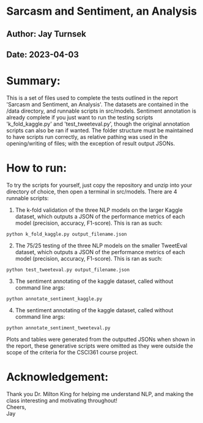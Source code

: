 # Sarcasm and Sentiment, an Analysis
## Author: Jay Turnsek
## Date: 2023-04-03
# Summary: 
This is a set of files used to complete the tests outlined in the report 'Sarcasm and Sentiment, an Analysis'.
The datasets are contained in the /data directory, and runnable scripts in src/models.
Sentiment annotation is already complete if you just want to run the testing scripts 'k_fold_kaggle.py' and 'test_tweeteval.py',
though the original annotation scripts can also be ran if wanted. The folder structure must be maintained to have scripts run correctly, as relative pathing was used in the opening/writing of files; with the exception of result output JSONs.
#
# How to run:
To try the scripts for yourself, just copy the repository and unzip into your directory of choice, then open a terminal in src/models. There are 4 runnable scripts:
1. The k-fold validation of the three NLP models on the larger Kaggle dataset, which outputs a JSON of the performance metrics of each model (precision, accuracy, F1-score). This is ran as such:
```
python k_fold_kaggle.py output_filename.json
```
2. The 75/25 testing of the three NLP models on the smaller TweetEval dataset, which outputs a JSON of the performance metrics of each model (precision, accuracy, F1-score). This is ran as such:
```
python test_tweeteval.py output_filename.json
```
3. The sentiment annotating of the kaggle dataset, called without command line args:
```
python annotate_sentiment_kaggle.py
```
4. The sentiment annotating of the kaggle dataset, called without command line args:
```
python annotate_sentiment_tweeteval.py
```
Plots and tables were generated from the outputted JSONs when shown in the report, these generative scripts were omitted as they were outside the scope of the criteria for the CSCI361 course project.

# Acknowledgement:
Thank you Dr. Milton King for helping me understand NLP, and making the class interesting and motivating throughout!  
Cheers,  
Jay  
